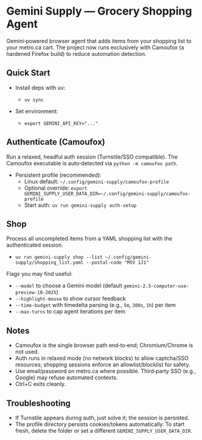 Gemini Supply — Grocery Shopping Agent
======================================

Gemini‑powered browser agent that adds items from your shopping list to your metro.ca cart. The project now runs exclusively with Camoufox (a hardened Firefox build) to reduce automation detection.

Quick Start
-----------

- Install deps with uv:
  - `uv sync`

- Set environment:
  - `export GEMINI_API_KEY="..."`

Authenticate (Camoufox)
-----------------------

Run a relaxed, headful auth session (Turnstile/SSO compatible). The Camoufox executable is auto‑detected via `python -m camoufox path`.

- Persistent profile (recommended):
  - Linux default: `~/.config/gemini-supply/camoufox-profile`
  - Optional override: `export GEMINI_SUPPLY_USER_DATA_DIR=~/.config/gemini-supply/camoufox-profile`
  - Start auth: `uv run gemini-supply auth-setup`

Shop
----

Process all uncompleted items from a YAML shopping list with the authenticated session.

- `uv run gemini-supply shop --list ~/.config/gemini-supply/shopping_list.yaml --postal-code "M5V 1J1"`

Flags you may find useful:
- `--model` to choose a Gemini model (default `gemini-2.5-computer-use-preview-10-2025`)
- `--highlight-mouse` to show cursor feedback
- `--time-budget` with timedelta parsing (e.g., `5m`, `300s`, `1h`) per item
- `--max-turns` to cap agent iterations per item

Notes
-----

- Camoufox is the single browser path end‑to‑end; Chromium/Chrome is not used.
- Auth runs in relaxed mode (no network blocks) to allow captcha/SSO resources; shopping sessions enforce an allowlist/blocklist for safety.
- Use email/password on metro.ca where possible. Third‑party SSO (e.g., Google) may refuse automated contexts.
- Ctrl+C exits cleanly.

Troubleshooting
---------------

- If Turnstile appears during auth, just solve it; the session is persisted.
- The profile directory persists cookies/tokens automatically. To start fresh, delete the folder or set a different `GEMINI_SUPPLY_USER_DATA_DIR`.
